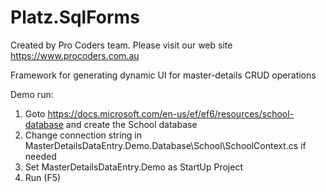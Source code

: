 # Platz.SqlForms

Created by Pro Coders team.
Please visit our web site https://www.procoders.com.au

Framework for generating dynamic UI for master-details CRUD operations

Demo run:

1. Goto https://docs.microsoft.com/en-us/ef/ef6/resources/school-database and create the School database 
2. Change connection string in MasterDetailsDataEntry.Demo.Database\School\SchoolContext.cs if needed
3. Set  MasterDetailsDataEntry.Demo as StartUp Project
4. Run (F5)
